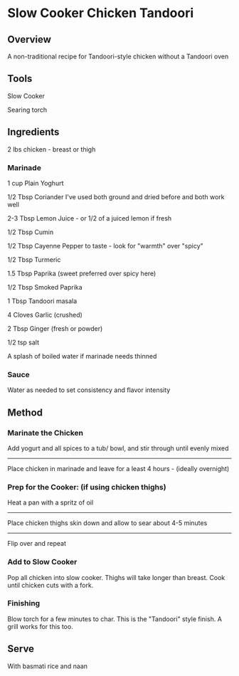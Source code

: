 # Slow Cooker Chicken Tandoori

## Overview

A non-traditional recipe for Tandoori-style chicken without a Tandoori oven

## Tools

Slow Cooker

Searing torch

## Ingredients

2 lbs chicken - breast or thigh

### Marinade

1 cup Plain Yoghurt

1/2 Tbsp Coriander I've used both ground and dried before and both work well

2-3 Tbsp Lemon Juice - or 1/2 of a juiced lemon if fresh

1/2 Tbsp Cumin

1/2 Tbsp Cayenne Pepper to taste - look for "warmth" over "spicy"

1/2 Tbsp Turmeric

1.5 Tbsp Paprika (sweet preferred over spicy here)

1/2 Tbsp Smoked Paprika

1 Tbsp Tandoori masala

4 Cloves Garlic (crushed)

2 Tbsp Ginger (fresh or powder)

1/2 tsp salt

A splash of boiled water if marinade needs thinned

### Sauce

Water as needed to set consistency and flavor intensity

## Method

### Marinate the Chicken

Add yogurt and all spices to a tub/ bowl, and stir through until evenly mixed

---
Place chicken in marinade and leave for a least 4 hours - (ideally overnight)

### Prep for the Cooker: (if using chicken thighs)

Heat a pan with a spritz of oil

---
Place chicken thighs skin down and allow to sear about 4-5 minutes

---
Flip over and repeat

### Add to Slow Cooker

Pop all chicken into slow cooker. Thighs will take longer than breast. Cook until chicken cuts with a fork.

### Finishing

Blow torch for a few minutes to char. This is the "Tandoori" style finish. A grill works for this too.

## Serve

With basmati rice and naan
